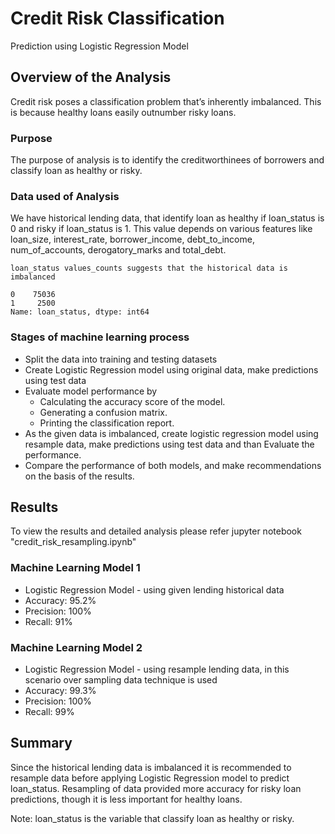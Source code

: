 # Credit Risk Classification
Prediction using Logistic Regression Model 

## Overview of the Analysis

Credit risk poses a classification problem that’s inherently imbalanced. This is because healthy loans easily outnumber risky loans.

### Purpose

The purpose of analysis is to identify the creditworthinees of borrowers and classify loan as healthy or risky.

### Data used of Analysis
 We have historical lending data, that identify loan as healthy if loan_status is 0 and risky if loan_status is 1. This value depends on various features like loan_size, interest_rate, borrower_income, debt_to_income, num_of_accounts, 	derogatory_marks and total_debt. 
 
    loan_status values_counts suggests that the historical data is imbalanced

    0    75036
    1     2500
    Name: loan_status, dtype: int64
 
  
### Stages of machine learning process 

* Split the data into training and testing datasets
* Create Logistic Regression model using original data, make predictions using test data 
* Evaluate model performance by
    * Calculating the accuracy score of the model.
    * Generating a confusion matrix.
    * Printing the classification report.
* As the given data is imbalanced, create logistic regression model using resample data, make predictions using test data and than Evaluate the performance.
* Compare the performance of both models, and make recommendations on the basis of the results.

## Results

To view the results and detailed analysis please refer jupyter notebook "credit_risk_resampling.ipynb"

### Machine Learning Model 1
  * Logistic Regression Model - using given lending historical data 
  * Accuracy: 95.2%
  * Precision: 100%
  * Recall: 91% 



### Machine Learning Model 2
  * Logistic Regression Model - using resample lending data, in this scenario over sampling data technique is used 
  * Accuracy: 99.3%
  * Precision: 100%
  * Recall: 99% 

## Summary
Since the historical lending data is imbalanced it is recommended to resample data before applying Logistic Regression model to predict loan_status. Resampling of data provided more accuracy for risky loan predictions, though it is less important for healthy loans.

Note: loan_status is the variable that classify loan as healthy or risky.

